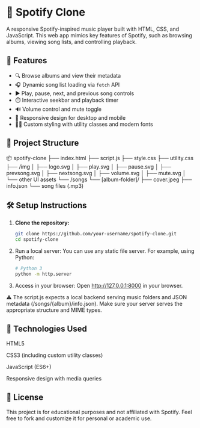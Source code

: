 # 🎵 Spotify Clone

A responsive Spotify-inspired music player built with HTML, CSS, and JavaScript. This web app mimics key features of Spotify, such as browsing albums, viewing song lists, and controlling playback.

## 🚀 Features

- 🔍 Browse albums and view their metadata
- 🎧 Dynamic song list loading via `fetch` API
- ▶️ Play, pause, next, and previous song controls
- ⏱️ Interactive seekbar and playback timer
- 🔊 Volume control and mute toggle
- 📱 Responsive design for desktop and mobile
- 🧑‍🎨 Custom styling with utility classes and modern fonts

## 📁 Project Structure

📦 spotify-clone
├── index.html
├── script.js
├── style.css
├── utility.css
├── /img
│ ├── logo.svg
│ ├── play.svg
│ ├── pause.svg
│ ├── prevsong.svg
│ ├── nextsong.svg
│ ├── volume.svg
│ ├── mute.svg
│ └── other UI assets
└── /songs
└── [album-folder]/
├── cover.jpeg
├── info.json
└── song files (.mp3)


## 🛠️ Setup Instructions

1. **Clone the repository:**
   ```bash
   git clone https://github.com/your-username/spotify-clone.git
   cd spotify-clone
2. Run a local server:
   You can use any static file server. For example, using Python:
   ```bash
   # Python 3
   python -m http.server
4. Access in your browser:
   Open http://127.0.0.1:8000 in your browser.

⚠️ The script.js expects a local backend serving music folders and JSON metadata (/songs/{album}/info.json). Make sure your server serves the appropriate structure and MIME types.

## 🧠 Technologies Used
HTML5

CSS3 (including custom utility classes)

JavaScript (ES6+)

Responsive design with media queries

## 📄 License
This project is for educational purposes and not affiliated with Spotify.
Feel free to fork and customize it for personal or academic use.

